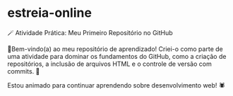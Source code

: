 # estreia-online

🪄 Atividade Prática: Meu Primeiro Repositório no GitHub

🕺Bem-vindo(a) ao meu repositório de aprendizado! Criei-o como parte de uma atividade para dominar os fundamentos do GitHub, 
como a criação de repositórios, a inclusão de arquivos HTML e o controle de versão com commits. 💯

Estou animado para continuar aprendendo sobre desenvolvimento web! 🕷️
